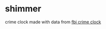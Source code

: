 # shimmer

crime clock made with data from <a href="https://ucr.fbi.gov/crime-in-the-u.s/2019/crime-in-the-u.s.-2019/topic-pages/crime-clock#:~:text=The%20Crime%20Clock%20represents%20the,aggravated%20assault%20every%2038.5%20seconds.">fbi crime clock</a>
